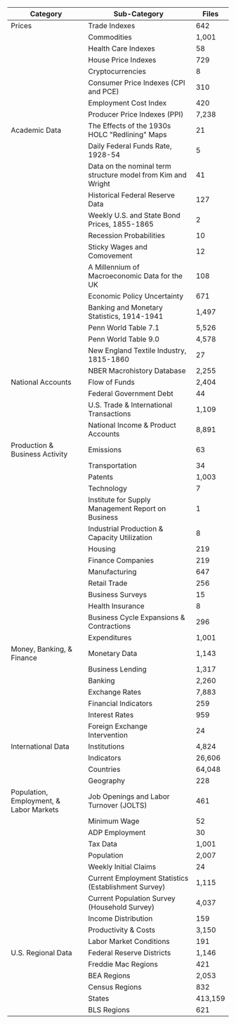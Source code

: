 | Category                                | Sub-Category                                                 | Files   |
|-----------------------------------------|--------------------------------------------------------------|---------|
| Prices                                  | Trade Indexes                                                | 642     |
|                                         | Commodities                                                  | 1,001   |
|                                         | Health Care Indexes                                          | 58      |
|                                         | House Price Indexes                                          | 729     |
|                                         | Cryptocurrencies                                             | 8       |
|                                         | Consumer Price Indexes (CPI and PCE)                         | 310     |
|                                         | Employment Cost Index                                        | 420     |
|                                         | Producer Price Indexes (PPI)                                 | 7,238   |
| Academic Data                           | The Effects of the 1930s HOLC "Redlining" Maps               | 21      |
|                                         | Daily Federal Funds Rate, 1928-54                            | 5       |
|                                         | Data on the nominal term structure model from Kim and Wright | 41      |
|                                         | Historical Federal Reserve Data                              | 127     |
|                                         | Weekly U.S. and State Bond Prices, 1855-1865                 | 2       |
|                                         | Recession Probabilities                                      | 10      |
|                                         | Sticky Wages and Comovement                                  | 12      |
|                                         | A Millennium of Macroeconomic Data for the UK                | 108     |
|                                         | Economic Policy Uncertainty                                  | 671     |
|                                         | Banking and Monetary Statistics, 1914-1941                   | 1,497   |
|                                         | Penn World Table 7.1                                         | 5,526   |
|                                         | Penn World Table 9.0                                         | 4,578   |
|                                         | New England Textile Industry, 1815-1860                      | 27      |
|                                         | NBER Macrohistory Database                                   | 2,255   |
| National Accounts                       | Flow of Funds                                                | 2,404   |
|                                         | Federal Government Debt                                      | 44      |
|                                         | U.S. Trade & International Transactions                      | 1,109   |
|                                         | National Income & Product Accounts                           | 8,891   |
| Production & Business Activity          | Emissions                                                    | 63      |
|                                         | Transportation                                               | 34      |
|                                         | Patents                                                      | 1,003   |
|                                         | Technology                                                   | 7       |
|                                         | Institute for Supply Management Report on Business           | 1       |
|                                         | Industrial Production & Capacity Utilization                 | 8       |
|                                         | Housing                                                      | 219     |
|                                         | Finance Companies                                            | 219     |
|                                         | Manufacturing                                                | 647     |
|                                         | Retail Trade                                                 | 256     |
|                                         | Business Surveys                                             | 15      |
|                                         | Health Insurance                                             | 8       |
|                                         | Business Cycle Expansions & Contractions                     | 296     |
|                                         | Expenditures                                                 | 1,001   |
| Money, Banking, & Finance               | Monetary Data                                                | 1,143   |
|                                         | Business Lending                                             | 1,317   |
|                                         | Banking                                                      | 2,260   |
|                                         | Exchange Rates                                               | 7,883   |
|                                         | Financial Indicators                                         | 259     |
|                                         | Interest Rates                                               | 959     |
|                                         | Foreign Exchange Intervention                                | 24      |
| International Data                      | Institutions                                                 | 4,824   |
|                                         | Indicators                                                   | 26,606  |
|                                         | Countries                                                    | 64,048  |
|                                         | Geography                                                    | 228     |
| Population, Employment, & Labor Markets | Job Openings and Labor Turnover (JOLTS)                      | 461     |
|                                         | Minimum Wage                                                 | 52      |
|                                         | ADP Employment                                               | 30      |
|                                         | Tax Data                                                     | 1,001   |
|                                         | Population                                                   | 2,007   |
|                                         | Weekly Initial Claims                                        | 24      |
|                                         | Current Employment Statistics (Establishment Survey)         | 1,115   |
|                                         | Current Population Survey (Household Survey)                 | 4,037   |
|                                         | Income Distribution                                          | 159     |
|                                         | Productivity & Costs                                         | 3,150   |
|                                         | Labor Market Conditions                                      | 191     |
| U.S. Regional Data                      | Federal Reserve Districts                                    | 1,146   |
|                                         | Freddie Mac Regions                                          | 421     |
|                                         | BEA Regions                                                  | 2,053   |
|                                         | Census Regions                                               | 832     |
|                                         | States                                                       | 413,159 |
|                                         | BLS Regions                                                  | 621     |